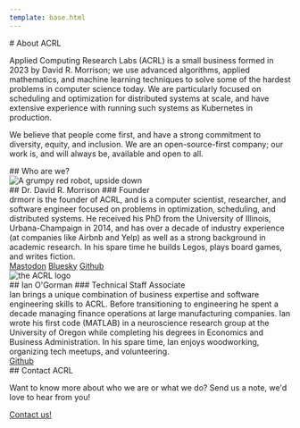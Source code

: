 ```yaml
---
template: base.html
---
```


<div class="about" markdown="1">

<section markdown="1">
# About ACRL

Applied Computing Research Labs (ACRL) is a small business formed in 2023 by David R. Morrison; we use advanced
algorithms, applied mathematics, and machine learning techniques to solve some of the hardest problems in computer
science today.  We are particularly focused on scheduling and optimization for distributed systems at scale, and have
extensive experience with running such systems as Kubernetes in production.

We believe that people come first, and have a strong commitment to diversity, equity, and inclusion.  We are an
open-source-first company; our work is, and will always be, available and open to all.
</section>

<section markdown="1">
## Who are we?

<div class="subsection" markdown="1">
<div class="avatar">
  <img src="/img/people/drmorr.png" alt="A grumpy red robot, upside down">
</div>

<div class="title" markdown="1">
## Dr. David R. Morrison
### Founder
</div>

<div class="bio" markdown="1">
drmorr is the founder of ACRL, and is a computer scientist, researcher, and software engineer focused on problems in
optimization, scheduling, and distributed systems. He received his PhD from the University of Illinois, Urbana-Champaign
in 2014, and has over a decade of industry experience (at companies like Airbnb and Yelp) as well as a strong background
in academic research.  In his spare time he builds Legos, plays board games, and writes fiction.
<div class="buttons">
  <a class="mastodon icon" href="https://hachyderm.io/@drmorr"><span class="icon-text">Mastodon</a></a>
  <a class="bluesky icon" href="https://bsky.app/profile/drmorr.appliedcomputing.io"><span class="icon-text">Bluesky</span></a>
  <a class="github icon" href="https://github.com/drmorr0"><span class="icon-text">Github</span></a>
</div>
</div>
</div>

<div class="subsection" markdown="1">
<div class="avatar">
  <img src="/img/acrl_logo.png" alt="the ACRL logo">
</div>

<div class="title" markdown="1">
## Ian O'Gorman
### Technical Staff Associate
</div>

<div class="bio" markdown="1">
Ian brings a unique combination of business expertise and software engineering skills to ACRL. Before transitioning to engineering he spent a decade managing finance operations at large manufacturing companies. Ian wrote his first code (MATLAB) in a neuroscience research group at the University of Oregon while completing his degrees in Economics and Business Administration. In his spare time, Ian enjoys woodworking, organizing tech meetups, and volunteering.
<div class="buttons">
  <a class="github icon" href="https://github.com/ogorman89"><span class="icon-text">Github</span></a>
</div>
</div>
</section>

<section markdown="1">
## Contact ACRL

Want to know more about who we are or what we do?  Send us a note, we'd love to hear from you!

<div class="buttons center">
<a href="/contact">Contact us!</a>
</div>
</section>

</div>

